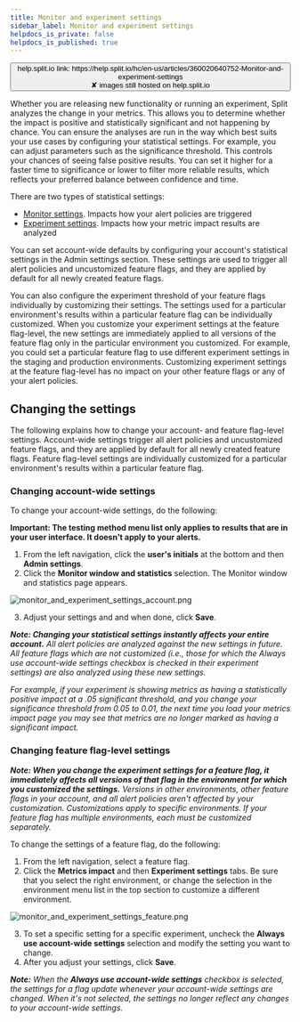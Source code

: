 ```yaml
---
title: Monitor and experiment settings
sidebar_label: Monitor and experiment settings
helpdocs_is_private: false
helpdocs_is_published: true
---
```


<p>
  <button style={{borderRadius:'8px', border:'1px', fontFamily:'Courier New', fontWeight:'800', textAlign:'left'}}> help.split.io link: https://help.split.io/hc/en-us/articles/360020640752-Monitor-and-experiment-settings <br /> ✘ images still hosted on help.split.io </button>
</p>

Whether you are releasing new functionality or running an experiment, Split analyzes the change in your metrics. This allows you to determine whether the impact is positive and statistically significant and not happening by chance. You can ensure the analyses are run in the way which best suits your use cases by configuring your statistical settings. For example, you can adjust parameters such as the significance threshold. This controls your chances of seeing false positive results. You can set it higher for a faster time to significance or lower to filter more reliable results, which reflects your preferred balance between confidence and time.

There are two types of statistical settings:

* [Monitor settings](#monitor-settings). Impacts how your alert policies are triggered
* [Experiment settings](#experiment-settings). Impacts how your metric impact results are analyzed

You can set account-wide defaults by configuring your account's statistical settings in the Admin settings section. These settings are used to trigger all alert policies and uncustomized feature flags, and they are applied by default for all newly created feature flags.

You can also configure the experiment threshold of your feature flags individually by customizing their settings. The settings used for a particular environment's results within a particular feature flag can be individually customized. When you customize your experiment settings at the feature flag-level, the new settings are immediately applied to all versions of the feature flag only in the particular environment you customized. For example, you could set a particular feature flag to use different experiment settings in the staging and production environments. Customizing experiment settings at the feature flag-level has no impact on your other feature flags or any of your alert policies.

## Changing the settings

The following explains how to change your account- and feature flag-level settings. Account-wide settings trigger all alert policies and uncustomized feature flags, and they are applied by default for all newly created feature flags. Feature flag-level settings are individually customized for a particular environment's results within a particular feature flag.

### Changing account-wide settings

To change your account-wide settings, do the following:

**Important: The testing method menu list only applies to results that are in your user interface. It doesn't apply to your alerts.**

1. From the left navigation, click the **user's initials** at the bottom and then **Admin settings**. 
2. Click the **Monitor window and statistics** selection. The Monitor window and statistics page appears.

 <p>
      <img src="https://help.split.io/hc/article_attachments/30833174987661" alt="monitor_and_experiment_settings_account.png" />
 </p>

3. Adjust your settings and and when done, click **Save**.

___Note: Changing your statistical settings instantly affects your entire account.___ _All alert policies are analyzed against the new settings in future. All feature flags which are not customized (i.e., those for which the Always use account-wide settings checkbox is checked in their experiment settings) are also analyzed using these new settings._

_For example, if your experiment is showing metrics as having a statistically positive impact at a .05 significant threshold, and you change your significance threshold from 0.05 to 0.01, the next time you load your metrics impact page you may see that metrics are no longer marked as having a significant impact._

### Changing feature flag-level settings

___Note: When you change the experiment settings for a feature flag, it immediately affects all versions of that flag in the environment for which you customized the settings.___ _Versions in other environments, other feature flags in your account, and all alert policies aren't affected by your customization. Customizations apply to specific environments. If your feature flag has multiple environments, each must be customized separately._

To change the settings of a feature flag, do the following:

1. From the left navigation, select a feature flag.
2. Click the **Metrics impact** and then **Experiment settings** tabs. Be sure that you select the right environment, or change the selection in the environment menu list in the top section to customize a different environment.

<p>
  <img src="https://help.split.io/hc/article_attachments/30833174988045" alt="monitor_and_experiment_settings_feature.png" />
</p>

3. To set a specific setting for a specific experiment, uncheck the **Always use account-wide settings** selection and modify the setting you want to change.
4. After you adjust your settings, click **Save**.

___Note:___ _When the **Always use account-wide settings** checkbox is selected, the settings for a flag update whenever your account-wide settings are changed._ _When it's not selected, the settings no longer reflect any changes to your account-wide settings._